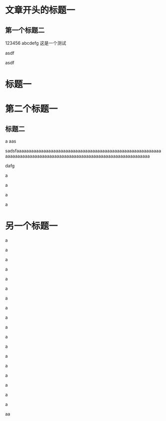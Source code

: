 # 文章开头的标题一
## 第一个标题二

123456
abcdefg
这是一个测试

asdf

asdf



# 标题一
# 第二个标题一
## 标题二
a
aas

sadsfaaaaaaaaaaaaaaaaaaaaaaaaaaaaaaaaaaaaaaaaaaaaaaaaaaaaaaaaaaaaaaaaaaaaaaaaaaaaaaaaaaaaaaaaaaaaaaaaaaaaaaaaaaaaaaaaaaaaaa

dafg

a

a

a

a

# 另一个标题一

a

a

a

a

a



a

a

a

a

a

a

a

a



a

a

a

a

a

aa



